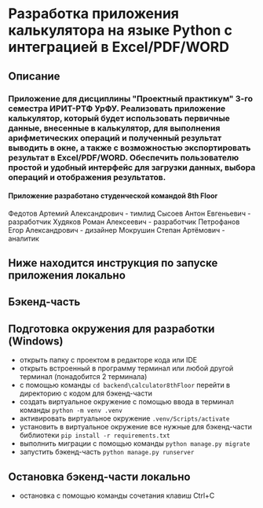# Разработка приложения калькулятора на языке Python с интеграцией в Excel/PDF/WORD

## Описание
### Приложение для дисциплины "Проектный практикум" 3-го семестра ИРИТ-РТФ УрФУ. Реализовать приложение калькулятор, который будет использовать первичные данные, внесенные в калькулятор, для выполнения арифметических операций и полученный результат выводить в окне, а также с возможностью экспортировать результат в Excel/PDF/WORD. Обеспечить пользователю простой и удобный интерфейс для загрузки данных, выбора операций и отображения результатов.

#### Приложение разработано студенческой командой 8th Floor

Федотов Артемий Александрович - тимлид
Сысоев Антон Евгеньевич - разработчик
Худяков Роман Алексеевич - разработчик
Петрофанов Егор Александрович - дизайнер
Мокрушин Степан Артёмович - аналитик

## Ниже находится инструкция по запуске приложения локально
## Бэкенд-часть
## Подготовка окружения для разработки (Windows)
- открыть папку с проектом в редакторе кода или IDE
- открыть встроенный в программу терминал или любой другой терминал (понадобится 2 терминала)
- с помощью команды `cd backend\calculator8thFloor` перейти в директорию с кодом для бэкенд-части
- создать виртуальное окружение с помощью ввода в терминал команды `python -m venv .venv`
- активировать виртуальное окружение `.venv/Scripts/activate`
- установить в виртуальное окружение все нужные для бэкенд-части библиотеки `pip install -r requirements.txt`
- выполнить миграции с помощью команды `python manage.py migrate`
- запустить бэкенд-часть `python manage.py runserver`

## Остановка бэкенд-части локально 
- остановка с помощью команды сочетания клавиш Ctrl+C